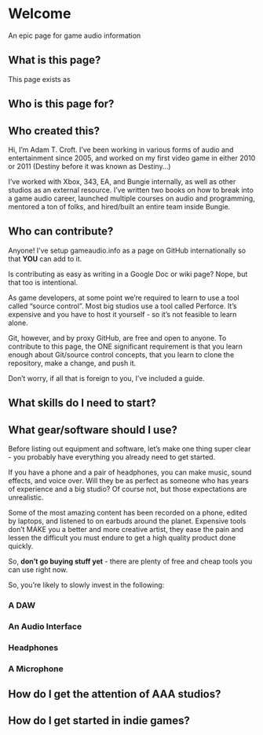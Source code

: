 # Welcome
An epic page for game audio information

## What is this page?
This page exists as 

## Who is this page for?

## Who created this?
Hi, I’m Adam T. Croft.  I’ve been working in various forms of audio and entertainment since 2005, and worked on my first video game in either 2010 or 2011 (Destiny before it was known as Destiny…)

I’ve worked with Xbox, 343, EA, and Bungie internally, as well as other studios as an external resource.  I’ve written two books on how to break into a game audio career, launched multiple courses on audio and programming, mentored a ton of folks, and hired/built an entire team inside Bungie.

## Who can contribute?
Anyone!  I’ve setup gameaudio.info as a page on GitHub internationally so that **YOU** can add to it.

Is contributing as easy as writing in a Google Doc or wiki page?  Nope, but that too is intentional.

As game developers, at some point we’re required to learn to use a tool called “source control”.  Most big studios use a tool called Perforce.  It’s expensive and you have to host it yourself - so it’s not feasible to learn alone.

Git, however, and by proxy GitHub, are free and open to anyone.  To contribute to this page, the ONE significant requirement is that you learn enough about Git/source control concepts, that you learn to clone the repository, make a change, and push it.

Don’t worry, if all that is foreign to you, I’ve included a guide.

## What skills do I need to start?

## What gear/software should I use?
Before listing out equipment and software, let’s make one thing super clear - you probably have everything you already need to get started.

If you have a phone and a pair of headphones, you can make music, sound effects, and voice over.  Will they be as perfect as someone who has years of experience and a big studio?  Of course not, but those expectations are unrealistic.

Some of the most amazing content has been recorded on a phone, edited by laptops, and listened to on earbuds around the planet.  Expensive tools don’t MAKE you a better and more creative artist, they ease the pain and lessen the difficult you must endure to get a high quality product done quickly.

So, **don’t go buying stuff yet** - there are plenty of free and cheap tools you can use right now.

So, you’re likely to slowly invest in the following:

### A DAW

### An Audio Interface

### Headphones

### A Microphone


## How do I get the attention of AAA studios?

## How do I get started in indie games?
